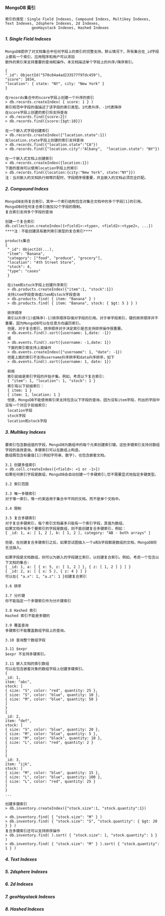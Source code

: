 #### MongoDB 索引
    索引的类型：Single Field Indexes, Compound Indexs, Multikey Indexes, Text Indexes, 2dsphere Indexes, 2d Indexes,
                geoHaystack Indexes, Hashed Indexes
     
##### 1. Single Field Indexes
    MongoDB提供了对文档集合中任何字段上的索引的完整支持。默认情况下，所有集合在_id字段上都有一个索引，应用程序和用户可以添加
    额外的索引来支持重要的查询和操作。本文档描述单个字段上的升序/降序索引。
    
    {
    "_id": ObjectId("570c04a4ad233577f97dc459"),
    "score": 1034,
    "location": { state: "NY", city: "New York" }
    }
    
    在records集合中的score字段上创建一个升序的索引
    > db.records.createIndex( { score: 1 } )
    索引规范中字段的值描述了该字段的索引类型。1代表升序，-1代表降序 
    在score字段上创建的索引将支持查询
    > db.records.find({score:2})
    > db.records.find({score:{$gt:10}})
    
    在一个嵌入式字段创建索引
    > db.records.createIndex({"lacation.state":1})
    在location.state字段上创建的索引支持查询
    > db.records.find({"location.state":"CA"})
    > db.records.find({"location.city":"Albany",  "location.state": "NY"})
    
    在一个嵌入式文档上创建索引
    > db.records.createIndex({location:1})
    下面的查询可以使用location字段上的索引
    > db.records.find({location:{city:"New York", state:"NY"}})
    注：当对嵌入的文档执行相等匹配时，字段顺序很重要，并且嵌入的文档必须完全匹配。   
    
##### 2. Compound Indexs
    MongoDB支持复合索引，其中一个索引结构包含对集合文档中的多个字段[1]的引用。
    MongoDB对任何复合索引施加32个字段的限制。
    复合索引支持多个字段的查询
    
    创建一个复合索引
    db.collection.createIndex({<field1>:<type>, <field2>:<type2>, ...})
    ****注：不能创建具有散列索引类型的复合索引****
    
    products集合
    {
     "_id": ObjectId(...),
     "item": "Banana",
     "category": ["food", "produce", "grocery"],
     "location": "4th Street Store",
     "stock": 4,
     "type": "cases"
     }
     
     在item和stock字段上创建升序索引
     > db.products.createIndex({"item":1, "stock":1})
     支持item字段查询或item和stock字段查询
     > db.products.find( { item: "Banana" } )
     > db.products.find( { item: "Banana", stock: { $gt: 5 } } )
     
     排序顺序
     索引以升序(1)或降序(-1)排序顺序存储对字段的引用。对于单字段索引，键的排序顺序并不重要，因为MongoDB可以在任意方向遍历索引。
     但是，对于复合索引，排序顺序对于决定索引是否支持排序操作很重要。
     > db.events.find().sort({username: 1,date: -1})
     或
     > db.events.find().sort({username: -1,date: 1})
     下面的索引都支持上面操作
     > db.events.createIndex({"username": 1, "date": -1})
     但是上面的索引不支持username升序排序和data升序排序，如下
     > db.events.find().sort({username: 1, date: 1})
     
     前缀
     索引前缀是索引字段的开始子集。例如，考虑以下复合索引:
     { "item": 1, "location": 1, "stock": 1 }
     索引有以下前缀索引：
     { item: 1 }
     { item: 1, location: 1 }
     但是，MongoDB不能使用索引来支持包含以下字段的查询，因为没有item字段，列出的字段中没有一个对应于前缀索引:
     location字段
     stock字段
     location和stock字段
     
##### 3. Multikey Indexes
    要索引包含数组值的字段，MongoDB为数组中的每个元素创建索引键。这些多键索引支持对数组字段的高效查询。多键索引可以在数组上构造，
    数组既包含标量值[1](例如字符串、数字)，也包含嵌套文档。
    
    3.1 创建多值索引
    > db.coll.createIndex({<field>: <1 or -1>})
    如果任何索引字段是数组，MongoDB会自动创建一个多键索引;您不需要显式地指定多键类型。
    
    3.2 索引范围
    
    3.3 唯一多键索引
    对于惟一索引，惟一约束适用于集合中不同的文档，而不是单个文档中。
    
    3.4 限制
    
    3.5 复合多键索引
    对于复合多键索引，每个索引文档最多只能有一个索引字段，其值为数组。
    如果文档中有多个要索引的字段是数组，则不能创建复合多键索引，例如：
    { _id: 1, a: [ 1, 2 ], b: [ 1, 2 ], category: "AB - both arrays" }
    
    但是，在创建复合多键索引之后，如果您试图插入一个a和b字段都是数组的文档，MongoDB将无法插入。
    
    如果字段是文档数组，则可以为嵌入的字段建立索引，以创建复合索引。例如，考虑一个包含以下文档的集合:
    { _id: 1, a: [ { x: 5, z: [ 1, 2 ] }, { z: [ 1, 2 ] } ] }
    { _id: 2, a: [ { x: 5 }, { z: 4 } ] }
    可以在{ "a.x": 1, "a.z": 1 }创建复合索引
    
    3.6 排序
    
    3.7 分片键
    你不能指定一个多键索引作为分片键索引
    
    3.8 Hashed 索引
    Hashed 索引不能是多键的
    
    3.9 覆盖查询
    多键索引不能覆盖数组字段上的查询。
    
    3.10 查询整个数组字段
    
    3.11 $expr
    $expr 不支持多键索引。
    
    3.11 嵌入文档的索引数组
    可以在包含嵌套对象的数组字段上创建多键索引。
    {
    _id: 1,
    item: "abc",
    stock: [
    { size: "S", color: "red", quantity: 25 },
    { size: "S", color: "blue", quantity: 10 },
    { size: "M", color: "blue", quantity: 50 }
    ]
    }
    {
    _id: 2,
    item: "def",
    stock: [
    { size: "S", color: "blue", quantity: 20 },
    { size: "M", color: "blue", quantity: 5 },
    { size: "M", color: "black", quantity: 10 },
    { size: "L", color: "red", quantity: 2 }
    ]
    }
    {
    _id: 3,
    item: "ijk",
    stock: [
    { size: "M", color: "blue", quantity: 15 },
    { size: "L", color: "blue", quantity: 100 },
    { size: "L", color: "red", quantity: 25 }
    ]
    }
    ...
    
    创建多键索引
    > db.inventory.createIndex({"stock.size":1, "stock.quantity":1})
    
    > db.inventory.find( { "stock.size": "M" } )
    > db.inventory.find( { "stock.size": "S", "stock.quantity": { $gt: 20 } } )
    复合多键索引还可以支持排序操作
    > db.inventory.find( ).sort( { "stock.size": 1, "stock.quantity": 1 } )
    > db.inventory.find( { "stock.size": "M" } ).sort( { "stock.quantity": 1 } )
    
##### 4. Text Indexes
##### 5. 2dsphere Indexes
##### 6. 2d Indexes
##### 7. geoHaystack Indexes
##### 8. Hashed Indexes
